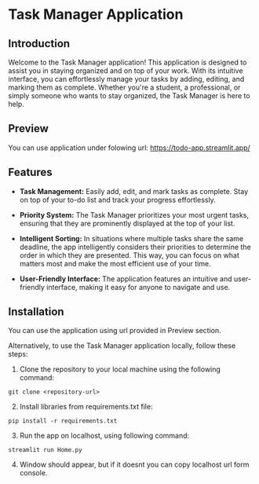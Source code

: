 # Task Manager Application
## Introduction

Welcome to the Task Manager application! This application is designed to assist you in staying organized and on top of your work. With its intuitive interface, you can effortlessly manage your tasks by adding, editing, and marking them as complete. Whether you're a student, a professional, or simply someone who wants to stay organized, the Task Manager is here to help.

## Preview

You can use application under folowing url: https://todo-app.streamlit.app/

## Features

- **Task Management:** Easily add, edit, and mark tasks as complete. Stay on top of your to-do list and track your progress effortlessly.

- **Priority System:** The Task Manager prioritizes your most urgent tasks, ensuring that they are prominently displayed at the top of your list.

- **Intelligent Sorting:** In situations where multiple tasks share the same deadline, the app intelligently considers their priorities to determine the order in which they are presented. This way, you can focus on what matters most and make the most efficient use of your time.

- **User-Friendly Interface:** The application features an intuitive and user-friendly interface, making it easy for anyone to navigate and use.

## Installation

You can use the application using url provided in Preview section.

Alternatively, to use the Task Manager application locally, follow these steps:

1. Clone the repository to your local machine using the following command:
```
git clone <repository-url>
```
2. Install libraries from requirements.txt file:
```
pip install -r requirements.txt
```
3. Run the app on localhost, using following command:
```
streamlit run Home.py
```
4. Window should appear, but if it doesnt you can copy localhost url form console.
  
